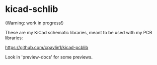 kicad-schlib
============

(Warning: work in progress!)

These are my KiCad schematic libraries, meant to be used with my PCB
libraries:

https://github.com/cpavlin1/kicad-pcblib

Look in 'preview-docs' for some previews.
